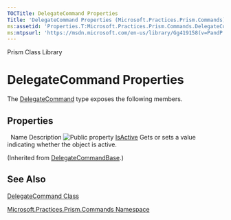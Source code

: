 ```yaml
---
TOCTitle: DelegateCommand Properties
Title: 'DelegateCommand Properties (Microsoft.Practices.Prism.Commands)'
ms:assetid: 'Properties.T:Microsoft.Practices.Prism.Commands.DelegateCommand'
ms:mtpsurl: 'https://msdn.microsoft.com/en-us/library/Gg419158(v=PandP.50)'
---
```


Prism Class Library

# DelegateCommand Properties

The [DelegateCommand](https://msdn.microsoft.com/en-us/library/microsoft.practices.prism.commands.delegatecommand(v=pandp.50)) type exposes the following members.

## Properties

<span id="propertyTableToggle"></span>
 
Name
Description
![](https://msdn.microsoft.com/en-us/Gg419158.pubproperty(en-us,PandP.50).gif "Public property")
[IsActive](https://msdn.microsoft.com/en-us/library/microsoft.practices.prism.commands.delegatecommandbase.isactive(v=pandp.50))
Gets or sets a value indicating whether the object is active.

(Inherited from [DelegateCommandBase](https://msdn.microsoft.com/en-us/library/microsoft.practices.prism.commands.delegatecommandbase(v=pandp.50)).)

## See Also

<span id="seeAlsoToggle"></span>
[DelegateCommand Class](https://msdn.microsoft.com/en-us/library/microsoft.practices.prism.commands.delegatecommand(v=pandp.50))

[Microsoft.Practices.Prism.Commands Namespace](https://msdn.microsoft.com/en-us/library/microsoft.practices.prism.commands(v=pandp.50))
